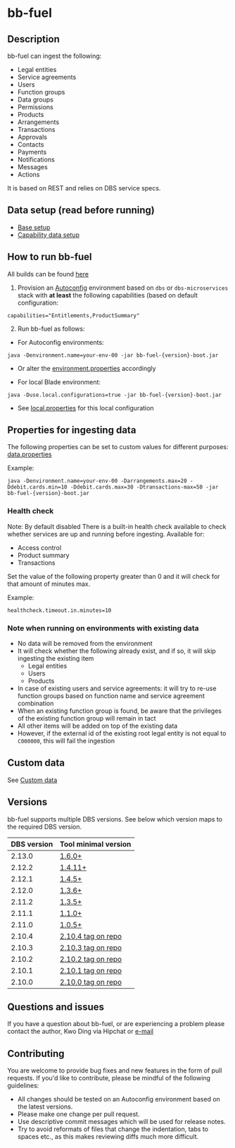 # bb-fuel

## Description
bb-fuel can ingest the following:
- Legal entities
- Service agreements
- Users
- Function groups
- Data groups
- Permissions
- Products
- Arrangements
- Transactions
- Approvals
- Contacts
- Payments
- Notifications
- Messages
- Actions

It is based on REST and relies on DBS service specs.

## Data setup (read before running)
- [Base setup](docs/BASE_SETUP.md)
- [Capability data setup](docs/CAPABILITY_DATA_SETUP.md)

## How to run bb-fuel
All builds can be found [here](https://artifacts.backbase.com/backbase-development-builds/com/backbase/ct/bb-fuel)

1. Provision an [Autoconfig](https://backbase.atlassian.net/wiki/x/94BtC) environment based on `dbs` or `dbs-microservices` stack with **at least** the following capabilities (based on default configuration:
```
capabilities="Entitlements,ProductSummary"
```
2. Run bb-fuel as follows:

- For Autoconfig environments:
```
java -Denvironment.name=your-env-00 -jar bb-fuel-{version}-boot.jar
```
- Or alter the [environment.properties](src/main/resources/environment.properties) accordingly

- For local Blade environment:
```
java -Duse.local.configurations=true -jar bb-fuel-{version}-boot.jar
```
- See [local.properties](src/main/resources/local.properties) for this local configuration

## Properties for ingesting data
The following properties can be set to custom values for different purposes: [data.properties](src/main/resources/data.properties)

Example:
```
java -Denvironment.name=your-env-00 -Darrangements.max=20 -Ddebit.cards.min=10 -Ddebit.cards.max=30 -Dtransactions-max=50 -jar bb-fuel-{version}-boot.jar
```

### Health check
Note: By default disabled
There is a built-in health check available to check whether services are up and running before ingesting. Available for:
- Access control
- Product summary
- Transactions

Set the value of the following property greater than 0 and it will check for that amount of minutes max.

Example:
```
healthcheck.timeout.in.minutes=10
```

### Note when running on environments with existing data
- No data will be removed from the environment
- It will check whether the following already exist, and if so, it will skip ingesting the existing item
    - Legal entities
    - Users
    - Products
- In case of existing users and service agreements: it will try to re-use function groups based on function name and service agreement combination
- When an existing function group is found, be aware that the privileges of the existing function group will remain in tact
- All other items will be added on top of the existing data
- However, if the external id of the existing root legal entity is not equal to `C000000`, this will fail the ingestion

## Custom data
See [Custom data](docs/CUSTOM_DATA.md)

## Versions
bb-fuel supports multiple DBS versions. See below which version maps to the required DBS version.

| DBS version | Tool minimal version                                                                                             |
|-------------|------------------------------------------------------------------------------------------------------------------|
| 2.13.0      | [1.6.0+](https://artifacts.backbase.com/backbase-development-builds/com/backbase/ct/bb-fuel/1.6.0/)           |
| 2.12.2      | [1.4.11+](https://artifacts.backbase.com/backbase-development-builds/com/backbase/ct/bb-fuel/1.4.11/)         |
| 2.12.1      | [1.4.5+](https://artifacts.backbase.com/backbase-development-builds/com/backbase/ct/bb-fuel/1.4.5/)           |
| 2.12.0      | [1.3.6+](https://artifacts.backbase.com/backbase-development-builds/com/backbase/ct/bb-fuel/1.3.6/)           |
| 2.11.2      | [1.3.5+](https://artifacts.backbase.com/backbase-development-builds/com/backbase/ct/bb-fuel/1.3.5/)           |
| 2.11.1      | [1.1.0+](https://artifacts.backbase.com/backbase-development-builds/com/backbase/ct/bb-fuel/1.1.0/)           |
| 2.11.0      | [1.0.5+](https://artifacts.backbase.com/backbase-development-builds/com/backbase/ct/bb-fuel/1.0.5/)           |
| 2.10.4      | [2.10.4 tag on repo](https://stash.backbase.com/projects/CT/repos/bb-fuel/commits?until=refs%2Ftags%2F2.10.4) |
| 2.10.3      | [2.10.3 tag on repo](https://stash.backbase.com/projects/CT/repos/bb-fuel/commits?until=refs%2Ftags%2F2.10.3) |
| 2.10.2      | [2.10.2 tag on repo](https://stash.backbase.com/projects/CT/repos/bb-fuel/commits?until=refs%2Ftags%2F2.10.2) |
| 2.10.1      | [2.10.1 tag on repo](https://stash.backbase.com/projects/CT/repos/bb-fuel/commits?until=refs%2Ftags%2F2.10.1) |
| 2.10.0      | [2.10.0 tag on repo](https://stash.backbase.com/projects/CT/repos/bb-fuel/commits?until=refs%2Ftags%2F2.10.0) |

## Questions and issues
If you have a question about bb-fuel, or are experiencing a problem please contact the author, Kwo Ding via Hipchat or [e-mail](mailto:kwo@backbase.com)

## Contributing
You are welcome to provide bug fixes and new features in the form of pull requests. If you'd like to contribute, please be mindful of the following guidelines:

- All changes should be tested on an Autoconfig environment based on the latest versions.
- Please make one change per pull request.
- Use descriptive commit messages which will be used for release notes.
- Try to avoid reformats of files that change the indentation, tabs to spaces etc., as this makes reviewing diffs much more difficult.
